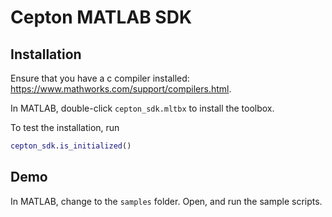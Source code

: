 # Cepton MATLAB SDK

## Installation

Ensure that you have a c compiler installed: <https://www.mathworks.com/support/compilers.html>.

In MATLAB, double-click `cepton_sdk.mltbx` to install the toolbox.

To test the installation, run

```matlab
cepton_sdk.is_initialized()
```

## Demo

In MATLAB, change to the `samples` folder. Open, and run the sample scripts.
